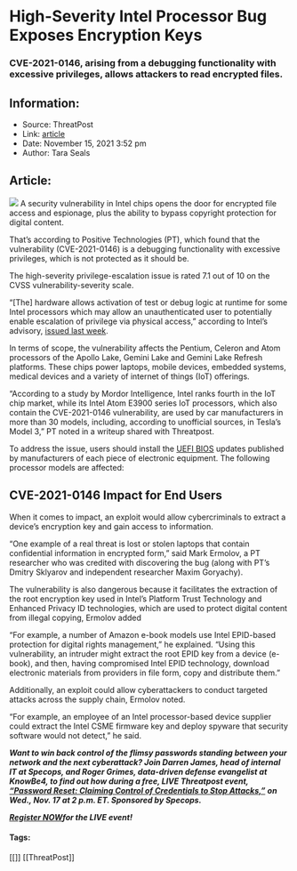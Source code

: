 # High-Severity Intel Processor Bug Exposes Encryption Keys
### CVE-2021-0146, arising from a debugging functionality with excessive privileges, allows attackers to read encrypted files.

## Information:
+ Source: ThreatPost
+ Link: [article](https://kasperskycontenthub.com/threatpost-global/?p=176355)
+ Date: November 15, 2021  3:52 pm
+ Author: Tara Seals


## Article:
![](https://media.threatpost.com/wp-content/uploads/sites/103/2021/03/30084352/intel-building-logo.jpg)
A security vulnerability in Intel chips opens the door for encrypted file access and espionage, plus the ability to bypass copyright protection for digital content.


That’s according to Positive Technologies (PT), which found that the vulnerability (CVE-2021-0146) is a debugging functionality with excessive privileges, which is not protected as it should be.


The high-severity privilege-escalation issue is rated 7.1 out of 10 on the CVSS vulnerability-severity scale.


“[The] hardware allows activation of test or debug logic at runtime for some Intel processors which may allow an unauthenticated user to potentially enable escalation of privilege via physical access,” according to Intel’s advisory, [issued last week](https://www.intel.com/content/www/us/en/security-center/advisory/intel-sa-00528.html).


In terms of scope, the vulnerability affects the Pentium, Celeron and Atom processors of the Apollo Lake, Gemini Lake and Gemini Lake Refresh platforms. These chips power laptops, mobile devices, embedded systems, medical devices and a variety of internet of things (IoT) offerings.


“According to a study by Mordor Intelligence, Intel ranks fourth in the IoT chip market, while its Intel Atom E3900 series IoT processors, which also contain the CVE-2021-0146 vulnerability, are used by car manufacturers in more than 30 models, including, according to unofficial sources, in Tesla’s Model 3,” PT noted in a writeup shared with Threatpost.


To address the issue, users should install the [UEFI BIOS](https://threatpost.com/intel-security-holes-cpus-bluetooth-security/166747/) updates published by manufacturers of each piece of electronic equipment. The following processor models are affected:


**CVE-2021-0146 Impact for End Users**
--------------------------------------


When it comes to impact, an exploit would allow cybercriminals to extract a device’s encryption key and gain access to information.


“One example of a real threat is lost or stolen laptops that contain confidential information in encrypted form,” said Mark Ermolov, a PT researcher who was credited with discovering the bug (along with PT’s Dmitry Sklyarov and independent researcher Maxim Goryachy).


The vulnerability is also dangerous because it facilitates the extraction of the root encryption key used in Intel’s Platform Trust Technology and Enhanced Privacy ID technologies, which are used to protect digital content from illegal copying, Ermolov added


“For example, a number of Amazon e-book models use Intel EPID-based protection for digital rights management,” he explained. “Using this vulnerability, an intruder might extract the root EPID key from a device (e-book), and then, having compromised Intel EPID technology, download electronic materials from providers in file form, copy and distribute them.”


Additionally, an exploit could allow cyberattackers to conduct targeted attacks across the supply chain, Ermolov noted.


“For example, an employee of an Intel processor-based device supplier could extract the Intel CSME firmware key and deploy spyware that security software would not detect,” he said.


***Want to win back control of the flimsy passwords standing between your network and the next cyberattack? Join Darren James, head of internal IT at Specops, and Roger Grimes, data-driven defense evangelist at KnowBe4, to find out how during a free, LIVE Threatpost event,*** [***“Password Reset: Claiming Control of Credentials to Stop Attacks,”***](https://bit.ly/3bBMX30) ***on Wed., Nov. 17 at 2 p.m. ET. Sponsored by Specops.***


[***Register NOW***](https://bit.ly/3bBMX30)***for the LIVE event!***




#### Tags:
[[]] [[ThreatPost]]
